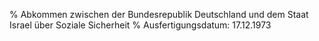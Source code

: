 % Abkommen zwischen der Bundesrepublik Deutschland und dem Staat Israel über Soziale Sicherheit
% Ausfertigungsdatum: 17.12.1973
 